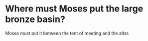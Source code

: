 # Where must Moses put the large bronze basin?

Moses must put it between the tent of meeting and the altar.

